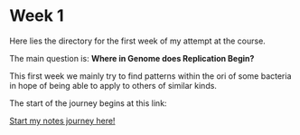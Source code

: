 # Week 1

Here lies the directory for the first week of my attempt at the course.

The main question is: **Where in Genome does Replication Begin?**

This first week we mainly try to find patterns within the ori of some bacteria in hope of being able to apply to others of similar kinds.

The start of the journey begins at this link:

[Start my notes journey here!](https://github.com/birisora/Science/blob/master/bioinformatics/Week1/bi1_genomeReplication_notes.md)